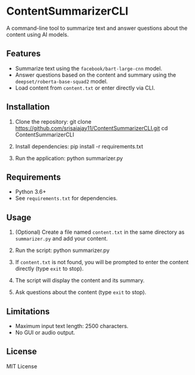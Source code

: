 # ContentSummarizerCLI

A command-line tool to summarize text and answer questions about the content using AI models.

## Features
- Summarize text using the `facebook/bart-large-cnn` model.
- Answer questions based on the content and summary using the `deepset/roberta-base-squad2` model.
- Load content from `content.txt` or enter directly via CLI.

## Installation
1. Clone the repository: git clone https://github.com/srisaiajay11/ContentSummarizerCLI.git
   cd ContentSummarizerCLI
2. Install dependencies:
    pip install -r requirements.txt

3. Run the application:
    python summarizer.py

## Requirements
- Python 3.6+
- See `requirements.txt` for dependencies.

## Usage
1. (Optional) Create a file named `content.txt` in the same directory as `summarizer.py` and add your content.
2. Run the script: python summarizer.py

3. If `content.txt` is not found, you will be prompted to enter the content directly (type `exit` to stop).
4. The script will display the content and its summary.
5. Ask questions about the content (type `exit` to stop).

## Limitations
- Maximum input text length: 2500 characters.
- No GUI or audio output.

## License
MIT License

